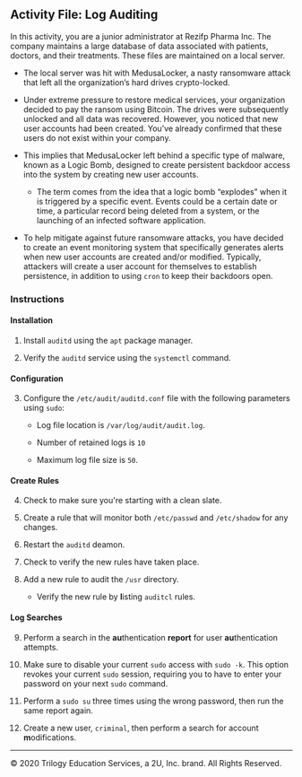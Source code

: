 ## Activity File: Log Auditing

In this activity, you are a junior administrator at Rezifp Pharma Inc. The company maintains a large database of data associated with patients, doctors, and their treatments. These files are maintained on a local server.

- The local server was hit with MedusaLocker, a nasty ransomware attack that left all the organization’s hard drives crypto-locked. 

- Under extreme pressure to restore medical services, your organization decided to pay the ransom using Bitcoin. The drives were subsequently unlocked and all data was recovered. However, you noticed that new user accounts had been created. You’ve already confirmed that these users do not exist within your company. 

- This implies that MedusaLocker left behind a specific type of malware, known as a Logic Bomb, designed to create persistent backdoor access into the system by creating new user accounts.

    - The term comes from the idea that a logic bomb “explodes” when it is triggered by a specific event. Events could be a certain date or time, a particular record being deleted from a system, or the launching of an infected software application.

- To help mitigate against future ransomware attacks, you have decided to create an event monitoring system that specifically generates alerts when new user accounts are created and/or modified. Typically, attackers will create a user account for themselves to establish persistence, in addition to using `cron` to keep their backdoors open.

### Instructions

#### Installation

1. Install `auditd` using the `apt` package manager.

2. Verify the `auditd` service using the `systemctl` command.

#### Configuration

3. Configure the `/etc/audit/auditd.conf` file with the following parameters using `sudo`:

    - Log file location is `/var/log/audit/audit.log`.

    - Number of retained logs is `10`

    - Maximum log file size is `50`.

#### Create Rules

4. Check to make sure you're starting with a clean slate.

5. Create a rule that will monitor both `/etc/passwd` and `/etc/shadow` for any changes.

6. Restart the `auditd` deamon.

7. Check to verify the new rules have taken place.

8. Add a new rule to audit the `/usr` directory.

    - Verify the new rule by **l**isting `auditcl` rules.

#### Log Searches

9. Perform a search in the **au**thentication **report** for user **au**thentication attempts.

10. Make sure to disable your current `sudo` access with `sudo -k`. This option revokes your current `sudo` session, requiring you to have to enter your password on your next `sudo` command.

11. Perform a `sudo su` three times using the wrong password, then run the same report again.

12. Create a new user, `criminal`, then perform a search for account **m**odifications.

---
© 2020 Trilogy Education Services, a 2U, Inc. brand. All Rights Reserved.  
